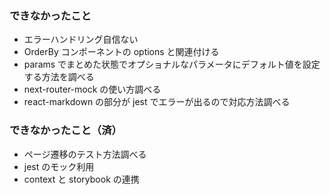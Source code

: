### できなかったこと

- エラーハンドリング自信ない
- OrderBy コンポーネントの options と関連付ける
- params でまとめた状態でオプショナルなパラメータにデフォルト値を設定する方法を調べる
- next-router-mock の使い方調べる
- react-markdown の部分が jest でエラーが出るので対応方法調べる

### できなかったこと（済）

- ページ遷移のテスト方法調べる
- jest のモック利用
- context と storybook の連携
